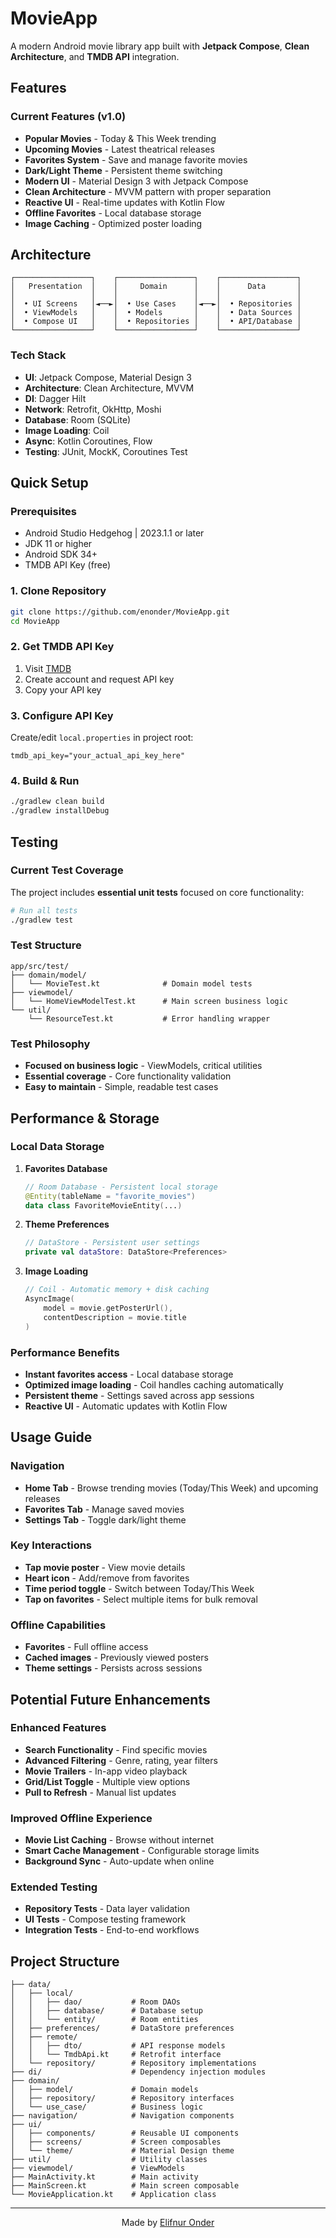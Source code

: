 # MovieApp

A modern Android movie library app built with **Jetpack Compose**, **Clean Architecture**, and **TMDB API** integration.

## Features

### Current Features (v1.0)
- **Popular Movies** - Today & This Week trending
- **Upcoming Movies** - Latest theatrical releases
- **Favorites System** - Save and manage favorite movies
- **Dark/Light Theme** - Persistent theme switching
- **Modern UI** - Material Design 3 with Jetpack Compose
- **Clean Architecture** - MVVM pattern with proper separation
- **Reactive UI** - Real-time updates with Kotlin Flow
- **Offline Favorites** - Local database storage
- **Image Caching** - Optimized poster loading

## Architecture

```
┌─────────────────┐    ┌─────────────────┐    ┌─────────────────┐
│   Presentation  │    │     Domain      │    │      Data       │
│                 │    │                 │    │                 │
│  • UI Screens   │◄──►│  • Use Cases    │◄──►│  • Repositories │
│  • ViewModels   │    │  • Models       │    │  • Data Sources │
│  • Compose UI   │    │  • Repositories │    │  • API/Database │
└─────────────────┘    └─────────────────┘    └─────────────────┘
```

### Tech Stack
- **UI**: Jetpack Compose, Material Design 3
- **Architecture**: Clean Architecture, MVVM
- **DI**: Dagger Hilt
- **Network**: Retrofit, OkHttp, Moshi
- **Database**: Room (SQLite)
- **Image Loading**: Coil
- **Async**: Kotlin Coroutines, Flow
- **Testing**: JUnit, MockK, Coroutines Test

## Quick Setup

### Prerequisites
- Android Studio Hedgehog | 2023.1.1 or later
- JDK 11 or higher
- Android SDK 34+
- TMDB API Key (free)

### 1. Clone Repository
```bash
git clone https://github.com/enonder/MovieApp.git
cd MovieApp
```

### 2. Get TMDB API Key
1. Visit [TMDB](https://www.themoviedb.org/)
2. Create account and request API key
3. Copy your API key

### 3. Configure API Key
Create/edit `local.properties` in project root:
```properties
tmdb_api_key="your_actual_api_key_here"
```

### 4. Build & Run
```bash
./gradlew clean build
./gradlew installDebug
```

## Testing

### Current Test Coverage
The project includes **essential unit tests** focused on core functionality:

```bash
# Run all tests
./gradlew test
```

### Test Structure
```
app/src/test/
├── domain/model/
│   └── MovieTest.kt              # Domain model tests
├── viewmodel/
│   └── HomeViewModelTest.kt      # Main screen business logic
└── util/
    └── ResourceTest.kt           # Error handling wrapper
```

### Test Philosophy
- **Focused on business logic** - ViewModels, critical utilities
- **Essential coverage** - Core functionality validation
- **Easy to maintain** - Simple, readable test cases

## Performance & Storage

### Local Data Storage
1. **Favorites Database**
   ```kotlin
   // Room Database - Persistent local storage
   @Entity(tableName = "favorite_movies")
   data class FavoriteMovieEntity(...)
   ```

2. **Theme Preferences**
   ```kotlin
   // DataStore - Persistent user settings
   private val dataStore: DataStore<Preferences>
   ```

3. **Image Loading**
   ```kotlin
   // Coil - Automatic memory + disk caching
   AsyncImage(
       model = movie.getPosterUrl(),
       contentDescription = movie.title
   )
   ```

### Performance Benefits
- **Instant favorites access** - Local database storage
- **Optimized image loading** - Coil handles caching automatically
- **Persistent theme** - Settings saved across app sessions
- **Reactive UI** - Automatic updates with Kotlin Flow

## Usage Guide

### Navigation
- **Home Tab** - Browse trending movies (Today/This Week) and upcoming releases
- **Favorites Tab** - Manage saved movies
- **Settings Tab** - Toggle dark/light theme

### Key Interactions
- **Tap movie poster** - View movie details
- **Heart icon** - Add/remove from favorites
- **Time period toggle** - Switch between Today/This Week
- **Tap on favorites** - Select multiple items for bulk removal

### Offline Capabilities
- **Favorites** - Full offline access
- **Cached images** - Previously viewed posters
- **Theme settings** - Persists across sessions

## Potential Future Enhancements

### Enhanced Features
- **Search Functionality** - Find specific movies
- **Advanced Filtering** - Genre, rating, year filters
- **Movie Trailers** - In-app video playback
- **Grid/List Toggle** - Multiple view options
- **Pull to Refresh** - Manual list updates

### Improved Offline Experience
- **Movie List Caching** - Browse without internet
- **Smart Cache Management** - Configurable storage limits
- **Background Sync** - Auto-update when online

### Extended Testing
- **Repository Tests** - Data layer validation
- **UI Tests** - Compose testing framework
- **Integration Tests** - End-to-end workflows

## Project Structure

```
├── data/
│   ├── local/
│   │   ├── dao/           # Room DAOs
│   │   ├── database/      # Database setup
│   │   └── entity/        # Room entities
│   ├── preferences/       # DataStore preferences
│   ├── remote/
│   │   ├── dto/           # API response models
│   │   └── TmdbApi.kt     # Retrofit interface
│   └── repository/        # Repository implementations
├── di/                    # Dependency injection modules
├── domain/
│   ├── model/             # Domain models
│   ├── repository/        # Repository interfaces
│   └── use_case/          # Business logic
├── navigation/            # Navigation components
├── ui/
│   ├── components/        # Reusable UI components
│   ├── screens/           # Screen composables
│   └── theme/             # Material Design theme
├── util/                  # Utility classes
├── viewmodel/             # ViewModels
├── MainActivity.kt        # Main activity
├── MainScreen.kt          # Main screen composable
└── MovieApplication.kt    # Application class
```

---

<div align="center">
  Made by <a href="https://github.com/enonder">Elifnur Onder</a>
</div>
